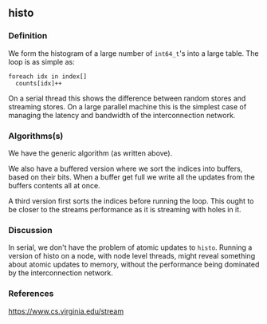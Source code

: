 ## histo
### Definition
We form the histogram of a large number of `int64_t`'s into a large table.
The loop is as simple as:
```
foreach idx in index[]
  counts[idx]++
```
On a serial thread this shows the difference between random stores
and streaming stores.  On a large parallel machine this is the simplest
case of managing the latency and bandwidth of the interconnection network.

### Algorithms(s)
We have the generic algorithm (as written above).

We also have a buffered version where we sort the indices
into buffers, based on their bits. When a buffer get full
we write all the updates from the buffers contents all at once.

A third version first sorts the indices before running the loop.
This ought to be closer to the streams performance as it 
is streaming with holes in it.

### Discussion
In serial, we don't have the problem of atomic updates to `histo`.
Running a version of histo on a node, with node level threads,
might reveal something about atomic updates to memory,
without the performance being dominated by the interconnection network.

### References
https://www.cs.virginia.edu/stream
